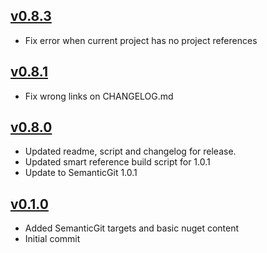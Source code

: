 ## [v0.8.3](https://github.com/kzu/SmartReferences/releases/tag/v0.8.3)
- Fix error when current project has no project references

## [v0.8.1](https://github.com/kzu/SmartReferences/releases/tag/v0.8.1)
- Fix wrong links on CHANGELOG.md

## [v0.8.0](https://github.com/kzu/SmartReferences/releases/tag/v0.8.0)
- Updated readme, script and changelog for release.
- Updated smart reference build script for 1.0.1
- Update to SemanticGit 1.0.1

## [v0.1.0](https://github.com/kzu/SmartReferences/releases/tag/v0.1.0)
- Added SemanticGit targets and basic nuget content
- Initial commit


